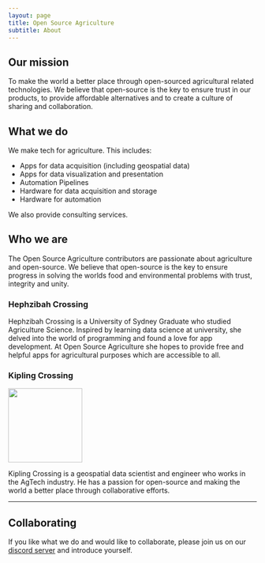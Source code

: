```yaml
---
layout: page
title: Open Source Agriculture
subtitle: About
---
```


## Our mission

To make the world a better place through open-sourced agricultural related technologies. We believe that open-source is the key to ensure trust in our products, to provide affordable alternatives and to create a culture of sharing and collaboration. 

## What we do

We make tech for agriculture. This includes:

- Apps for data acquisition (including geospatial data)
- Apps for data visualization and presentation
- Automation Pipelines 
- Hardware for data acquisition and storage
- Hardware for automation

We also provide consulting services.

## Who we are

The Open Source Agriculture contributors are passionate about agriculture and open-source. We believe that open-source is the key to ensure progress in solving the worlds food and environmental problems with trust, integrity and unity.

### Hephzibah Crossing

Hephzibah Crossing is a University of Sydney Graduate who studied Agriculture Science. Inspired by learning data science at university, she delved into the world of programming and found a love for app development. At Open Source Agriculture she hopes to provide free and helpful apps for agricultural purposes which are accessible to all.

### Kipling Crossing

<img src="assets/img/kip.png" width="150">

Kipling Crossing is a geospatial data scientist and engineer who works in the AgTech industry. He has a passion for open-source and making the world a better place through collaborative efforts.

---

## Collaborating

If you like what we do and would like to collaborate, please join us on our [discord server](https://discord.gg/N7vZx3UBEc) and introduce yourself.